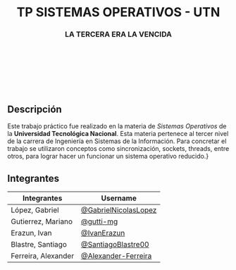 <div align="center">
  <center><h1>TP SISTEMAS OPERATIVOS - UTN</h1></center>
</div>

<div align="center">
  <center><h3>LA TERCERA ERA LA VENCIDA</h3></center>
</div>
<br></br><br></br><br></br>





## Descripción
Este trabajo práctico fue realizado en la materia de *Sistemas Operativos* de la **Universidad Tecnológica Nacional**. Esta materia pertenece al tercer nivel de la carrera de Ingeniería en Sistemas de la Información. Para concretar el trabajo se utilizaron conceptos como sincronización, sockets, threads, entre otros, para lograr hacer un funcionar un sistema operativo reducido.}

## Integrantes
| Integrantes  | Username |
| ------------- | ------------- |
| López, Gabriel | <a href="https://github.com/GabrielNicolasLopez">@GabrielNicolasLopez</a>  |
| Gutierrez, Mariano   | <a href="https://github.com/gutti-mg">@gutti-mg</a> |
| Erazun, Ivan   | <a href="https://github.com/IvanErazun">@IvanErazun</a> |
| Blastre, Santiago    | <a href="https://github.com/SantiagoBlastre00">@SantiagoBlastre00</a> |
| Ferreira, Alexander   | <a href="https://github.com/Alexander-Ferreira">@Alexander-Ferreira</a> |
